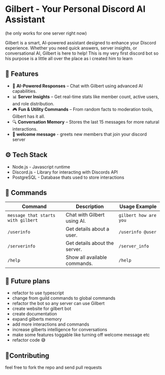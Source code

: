 # **Gilbert - Your Personal Discord AI Assistant**

(he only works for one server right now)

Gilbert is a smart, AI-powered assistant designed to enhance your Discord experience. Whether you need quick answers, server insights, or conversational AI, Gilbert is here to help!
This is my very first discord bot so his purpose is a little all over the place as i created him to learn

## 🚀 **Features**

- 🧠 **AI-Powered Responses** – Chat with Gilbert using advanced AI capabilities.
- 📊 **Server Insights** – Get real-time stats like member count, active users, and role distribution.
- 🎮 **Fun & Utility Commands** – From random facts to moderation tools, Gilbert has it all.
- 🔍 **Conversation Memory** – Stores the last 15 messages for more natural interactions.
- 👋 **welcome message** - greets new members that join your discord server

## ⚙ Tech Stack

- Node.js - Javascript runtime
- Discord.js - Library for interacting with Discords API
- PostgreSQL - Database thats used to store interactions

## 📝 **Commands**

| Command                            | Description                   | Usage Example         |
| ---------------------------------- | ----------------------------- | --------------------- |
| `message that starts with gilbert` | Chat with Gilbert using AI.   | `gilbert how are you` |
| `/userinfo`                        | Get details about a user.     | `/userinfo @user`     |
| `/serverinfo`                      | Get details about the server. | `/server_info`        |
| `/help`                            | Show all available commands.  | `/help`               |

## 🤖 Future plans

- refactor to use typescript
- change from guild commands to global commands
- refactor the bot so any server can use Gilbert
- create website for gilbert bot
- create documentation
- expand gilberts memory
- add more interactions and commands
- increase gilberts intelligence for conversations
- make some features toggable like turning off welcome message etc
- refactor code 😅

## 🤝Contributing

feel free to fork the repo and send pull requests
